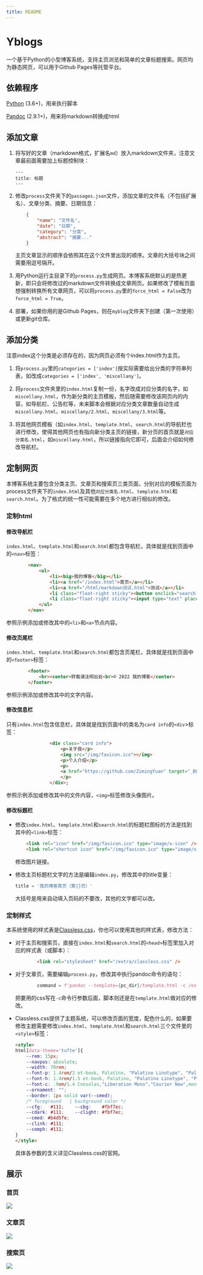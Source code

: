```yaml
---
title: README
---
```


# Yblogs

一个基于Python的小型博客系统，支持主页浏览和简单的文章标题搜索。网页均为静态网页，可以用于Github Pages等托管平台。

## 依赖程序

[Python](https://www.python.org/) (3.6+)，用来执行脚本

[Pandoc](https://pandoc.org/) (2.9.1+)，用来将markdown转换成html

## 添加文章

1. 将写好的文章（markdown格式，扩展名`md`）放入markdown文件夹，注意文章最前面需要加上标题控制块：

   ```
   ---
   title: 标题
   ---
   ```

2. 修改`process`文件夹下的`passages.json`文件，添加文章的文件名（不包括扩展名）、文章分类、摘要、日期信息：

   ```json
       {
           "name": "文件名",
           "date": "日期",
           "category": "分类",
           "abstract": "摘要..."
       }
   ```

   主页文章显示的顺序会依照其在这个文件里出现的顺序。文章的大括号块之间需要用逗号隔开。

3. 用Python运行主目录下的`process.py`生成网页。本博客系统默认的是热更新，即只会将修改过的markdown文件转换成文章网页。如果修改了模板页面想强制转换所有文章网页，可以将`process.py`里的`force_html = False`改为`force_html = True`。

4. 部署，如果你用的是Github Pages，则在`myblog`文件夹下创建（第一次使用）或更新git仓库。

## 添加分类

注意index这个分类是必须存在的，因为网页必须有个index.html作为主页。

1. 将`process.py`里的`categories = ['index']`按实际需要给出分类的字符串列表，如改成`categories = ['index', 'miscellany']`。

2. 将`process`文件夹里的`index.html`复制一份，名字改成对应分类的名字，如`miscellany.html`，作为新分类的主页模板，然后随需要修改该网页内的内容，如导航栏、公告栏等，未来脚本会根据对应分类文章数量自动生成`miscellany.html`、`miscellany/2.html`、`miscellany/3.html`等。

3. 将其他网页模板（如`index.html`、`template.html`、`search.html`的导航栏也进行修改，使得其他网页也有指向新分类主页的链接，新分页的首页就是`对应分类名.html`，如`miscellany.html`，所以链接指向它即可，后面会介绍如何修改导航栏。

## 定制网页

本博客系统主要包含分类主页、文章页和搜索页三类页面，分别对应的模板页面为process文件夹下的`index.html`及其他`对应分类名.html`、`template.html`和`search.html`。为了格式的统一性可能需要在多个地方进行相似的修改。

### 定制html

#### 修改导航栏

`index.html`、`template.html`和`search.html`都包含导航栏，具体就是找到页面中的`<nav>`标签：

```html
        <nav>
            <ul>
                <li><big>我的博客</big></li>
                <li><a href="/index.html">首页</a></li>
                <li><a href="/html/markdown测试.html">测试</a></li>
                <li class="float-right sticky"><button onclick="search()">Go</button></li>
                <li class="float-right sticky"><input type="text" placeholder="搜索"></li>
            </ul>
        </nav>
```

参照示例添加或修改其中的`<li>`和`<a>`节点内容。

#### 修改页尾栏

`index.html`、`template.html`和`search.html`都包含页尾栏，具体就是找到页面中的`<footer>`标签：

```html
        <footer>
            <hr><center>转载请注明出处<br>© 2022 我的博客</center>
        </footer>
```

参照示例添加或修改其中的文字内容。

#### 修改信息栏

只有`index.html`包含信息栏，具体就是找到页面中的类名为`card info`的`<div`>标签：

```html
                <div class="card info">
                    <p>关于我</p>
                    <img src="/img/favicon.ico"></img>
                    <p>个人介绍</p>
                    <p>
                    <a href="https://github.com/ZimingYuan" target="_BLANK">Github</a>
                    </p>
                </div>;
```

参照示例添加或修改其中的文件内容，`<img>`标签修改头像图片。

#### 修改标题栏

* 修改`index.html`、`template.html`和`search.html`的标题栏图标的方法是找到其中的`<link>`标签：

	```html
        <link rel="icon" href="/img/favicon.ico" type="image/x-icon" />
        <link rel="shortcut icon" href="/img/favicon.ico" type="image/x-icon" />
	```

	修改图片链接。

* 修改主页标题栏文字的方法是编辑`index.py`，修改其中的title变量：

	```python
    title = '我的博客首页（第{}页）'
	```

	大括号是用来自动填入页码的不要改，其他的文字都可以改。

### 定制样式

本系统使用的样式表是[Classless.css](https://classless.de/)，你也可以使用其他的样式表，修改方法：

* 对于主页和搜索页，直接在`index.html`和`search.html`的`<head>`标签里加入对应的样式表（或脚本）：

  ```html
          <link rel="stylesheet" href="/extra/classless.css" />
  ```

* 对于文章页，需要编辑`process.py`，修改其中执行pandoc命令的语句：

  ```python
          command = f'pandoc --template={pc_dir}/template.html -c /extra/classless.css --mathjax {i} -o {html}'
  ```

  把要用的css写在`-c`命令行参数后面，脚本则还是在`template.html`做对应的修改。

* Classless.css提供了主题系统，可以修改页面的宽度，配色什么的，如果要修改主题需要修改`index.html`、`template.html`和`search.html`三个文件里的`<style>`标签：

  ```html
  <style>
  html[data-theme='tufte']{
      --rem: 15px;
      --navpos: absolute;
      --width: 70rem;
      --font-p: 1.4rem/2 et-book, Palatino, "Palatino Linotype", "Palatino LT STD", "Book Antiqua", Georgia, serif;
      --font-h: 1.4rem/1.5 et-book, Palatino, "Palatino Linotype", "Palatino LT STD", "Book Antiqua", Georgia, serif;
      --font-c: .9em/1.4 Consolas,"Liberation Mono","Courier New",monospace;
      --ornament: "";
      --border: 1px solid var(--cmed);
      /* foreground   | background color */
      --cfg:   #111;    --cbg:    #fbf7ec;
      --cdark: #111;    --clight: #fbf7ec;
      --cmed: #b4d5fe;
      --clink: #111;
      --cemph: #111;
  }
  </style>
  ```

  具体各参数的含义详见Classless.css的官网。
  
## 展示

### 首页

![](/img/README1.png)

### 文章页

![](/img/README2.png)

### 搜索页

![](/img/README3.png)